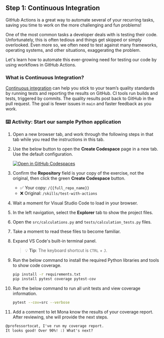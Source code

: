 ## Step 1: Continuous Integration

GitHub Actions is a great way to automate several of your recurring tasks, saving you time to work on the more challenging and fun problems!

One of the most common tasks a developer deals with is testing their code. Unfortunately, this is often tedious and things get skipped or simply overlooked. Even more so, we often need to test against many frameworks, operating systems, and other situations, exaggerating the problem.

Let's learn how to automate this ever-growing need for testing our code by using workflows in GitHub Actions.

### What is Continuous Integration?

[Continuous integration](https://en.wikipedia.org/wiki/Continuous_integration) can help you stick to your team’s quality standards by running tests and reporting the results on GitHub. CI tools run builds and tests, triggered by commits. The quality results post back to GitHub in the pull request. The goal is fewer issues in `main` and faster feedback as you work.

### ⌨️ Activity: Start our sample Python application

1. Open a new browser tab, and work through the following steps in that tab while you read the instructions in this tab.

1. Use the below button to open the **Create Codespace** page in a new tab. Use the default configuration.

   [![Open in GitHub Codespaces](https://github.com/codespaces/badge.svg)](https://codespaces.new/{{full_repo_name}}?quickstart=1)

1. Confirm the **Repository** field is your copy of the exercise, not the original, then click the green **Create Codespace** button.

   - ✅ Your copy: `/{{full_repo_name}}`
   - ❌ Original: `/skills/test-with-actions`

1. Wait a moment for Visual Studio Code to load in your browser.

1. In the left navigation, select the **Explorer** tab to show the project files.

1. Open the `src/calculations.py` and `tests/calculation_tests.py` files.

1. Take a moment to read these files to become familiar.

1. Expand VS Code's built-in terminal panel.

   > 💡 **Tip**: The keyboard shortcut is `CTRL` + `J`.

1. Run the below command to install the required Python libraries and tools to show code coverage.

   ```bash
   pip install -r requirements.txt
   pip install pytest coverage pytest-cov
   ```

1. Run the below command to run all unit tests and view coverage information.

   ```bash
   pytest --cov=src --verbose
   ```

1. Add a comment to let Mona know the results of your coverage report. After reviewing, she will provide the next steps.

```md
@professortocat, I've run my coverage report.
It looks good! Over 90%! :) What's next?
```
